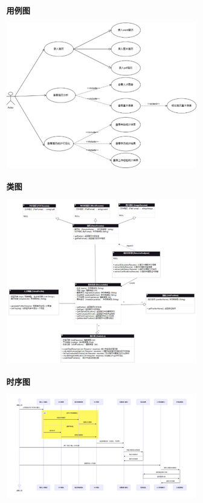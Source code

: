 ## 用例图

![image-20231028155051461](example/image-20231028155051461.png)





## 类图

![image-20231028155109336](example/image-20231028155109336.png)

## 时序图

![image-20231028155120726](example/image-20231028155120726.png)